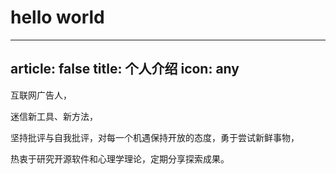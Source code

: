 hello world
===========


---
article: false
title: 个人介绍
icon: any
---

互联网广告人，

迷信新工具、新方法，

坚持批评与自我批评，对每一个机遇保持开放的态度，勇于尝试新鲜事物，

热衷于研究开源软件和心理学理论，定期分享探索成果。
